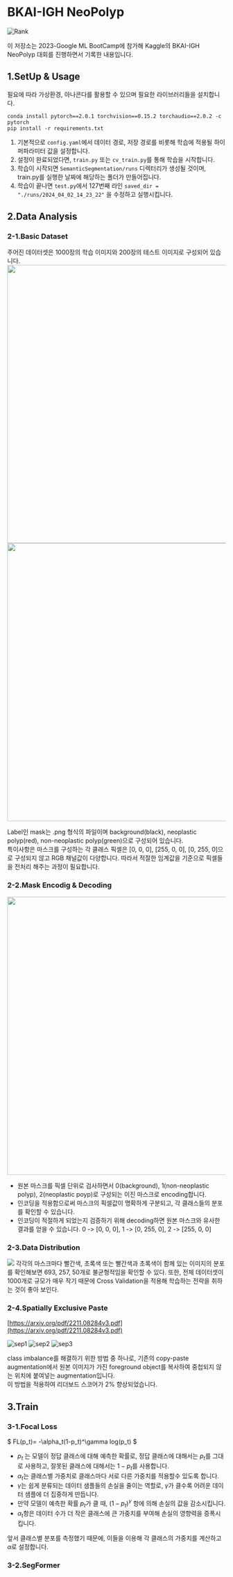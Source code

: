 # BKAI-IGH NeoPolyp

![Rank](./sample/doc_imgs/Rank.png)

이 저장소는 2023-Google ML BootCamp에 참가해 Kaggle의 BKAI-IGH NeoPolyp 대회를 진행하면서 기록한 내용입니다.

## 1.SetUp & Usage

필요에 따라 가상환경, 아나콘다를 활용할 수 있으며 필요한 라이브러리들을 설치합니다.

    conda install pytorch==2.0.1 torchvision==0.15.2 torchaudio==2.0.2 -c pytorch
    pip install -r requirements.txt

1. 기본적으로 `config.yaml`에서 데이터 경로, 저장 경로를 비롯해 학습에 적용될 하이퍼파라미터 값을 설정합니다.
2. 설정이 완료되었다면, `train.py` 또는 `cv_train.py`를 통해 학습을 시작합니다.
3. 학습이 시작되면 `SemanticSegmentation/runs` 디렉터리가 생성될 것이며, train.py를 실행한 날짜에 해당하는 폴더가 만들어집니다.
4. 학습이 끝나면 `test.py`에서 127번째 라인 `saved_dir = "./runs/2024_04_02_14_23_22"` 을 수정하고 실행시킵니다.

## 2.Data Analysis

### 2-1.Basic Dataset

주어진 데이터셋은 1000장의 학습 이미지와 200장의 테스트 이미지로 구성되어 있습니다.  
<img src="./images/output1.png" width="1080" height="640">  
<img src="./images/output2.png" width="1080" height="640">

Label인 mask는 .png 형식의 파일이며 background(black), neoplastic polyp(red), non-neoplastic polyp(green)으로 구성되어 있습니다.  
특이사항은 마스크를 구성하는 각 클래스 픽셀은 [0, 0, 0], [255, 0, 0], [0, 255, 0]으로 구성되지 않고 RGB 채널값이 다양합니다. 따라서 적절한 임계값을 기준으로 픽셀들을 전처리 해주는 과정이 필요합니다.

### 2-2.Mask Encodig & Decoding

<img src="./images/output3.png" width="1080" height="640">

- 원본 마스크를 픽셀 단위로 검사하면서 0(background), 1(non-neoplastic polyp), 2(neoplastic poyp)로 구성되는 이진 마스크로 encoding합니다.
- 인코딩을 적용함으로써 마스크의 픽셀값이 명확하게 구분되고, 각 클래스들의 분포를 확인할 수 있습니다.
- 인코딩이 적절하게 되었는지 검증하기 위해 decoding하면 원본 마스크와 유사한 결과를 얻을 수 있습니다. 0 -> [0, 0, 0], 1 -> [0, 255, 0], 2 -> [255, 0, 0]

### 2-3.Data Distribution

<img src="./images/output4.png">
각각의 마스크마다 빨간색, 초록색 또는 빨간색과 초록색이 함께 있는 이미지의 분포를 확인해보면 693, 257, 50개로 불균형적임을 확인할 수 있다.  
또한, 전체 데이터셋이 1000개로 규모가 매우 작기 때문에 Cross Validation을 적용해 학습하는 전략을 취하는 것이 좋아 보인다.

### 2-4.Spatially Exclusive Paste

[https://arxiv.org/pdf/2211.08284v3.pdf](https://arxiv.org/pdf/2211.08284v3.pdf)

![sep1](./sample/doc_imgs/sep01.png)
![sep2](./sample/doc_imgs/sep02.png)
![sep3](./sample/doc_imgs/sep03.png)

class imbalance를 해결하기 위한 방법 중 하나로, 기존의 copy-paste augmentation에서 원본 이미지가 가진 foreground object를 복사하여 중첩되지 않는 위치에 붙여넣는 augmentation입니다.  
이 방법을 적용하여 리더보드 스코어가 2% 향상되었습니다.

## 3.Train

### 3-1.Focal Loss

$ FL(p_t)= -\alpha_t(1-p_t)^\gamma log(p_t) $

- $p_t$ 는 모델이 정답 클래스에 대해 예측한 확률로, 정답 클래스에 대해서는 $p_t$를 그대로 사용하고, 잘못된 클래스에 대해서는 $1-p_t$를 사용합니다.
- $\alpha_t$는 클래스별 가중치로 클래스마다 서로 다른 가중치를 적용할수 있도록 합니다.
- $\gamma$는 쉽게 분류되는 데이터 샘플들의 손실을 줄이는 역할로, $\gamma$가 클수록 어려운 데이터 샘플에 더 집중하게 만듭니다.
- 만약 모델이 예측한 확률 $p_t$가 클 때, $(1-p_t)^\gamma$ 항에 의해 손실의 값을 감소시킵니다.
- $\alpha_t$항은 데이터 수가 더 작은 클래스에 큰 가중치를 부여해 손실의 영향력을 증폭시킵니다.

앞서 클래스별 분포를 측정했기 때문에, 이들을 이용해 각 클래스의 가중치를 계산하고 $\alpha$로 설정합니다.

### 3-2.SegFormer

